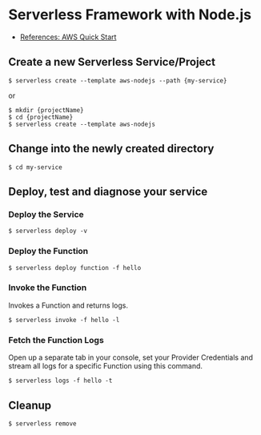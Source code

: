 # Serverless Framework with Node.js
- [References: AWS Quick Start](https://serverless.com/framework/docs/providers/aws/guide/quick-start/)

## Create a new Serverless Service/Project
```
$ serverless create --template aws-nodejs --path {my-service}
```
or
```
$ mkdir {projectName}
$ cd {projectName}
$ serverless create --template aws-nodejs
```

## Change into the newly created directory
```
$ cd my-service
```

## Deploy, test and diagnose your service
### Deploy the Service
```
$ serverless deploy -v
```

### Deploy the Function
```
$ serverless deploy function -f hello
```

### Invoke the Function
Invokes a Function and returns logs.
```
$ serverless invoke -f hello -l
```

### Fetch the Function Logs
Open up a separate tab in your console, set your Provider Credentials and stream all logs for a specific Function using this command.
```
$ serverless logs -f hello -t
```

## Cleanup
```
$ serverless remove
```
